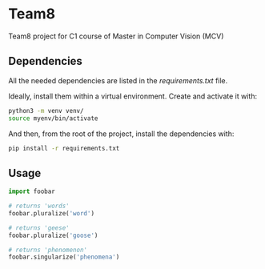 # Team8

Team8 project for C1 course of Master in Computer Vision (MCV)

## Dependencies

All the needed dependencies are listed in the _requirements.txt_ file.

Ideally, install them within a virtual environment. Create and activate it with:

```bash
python3 -m venv venv/
source myenv/bin/activate
```

And then, from the root of the project, install the dependencies with:

```bash
pip install -r requirements.txt
```

## Usage

```python
import foobar

# returns 'words'
foobar.pluralize('word')

# returns 'geese'
foobar.pluralize('goose')

# returns 'phenomenon'
foobar.singularize('phenomena')
```
